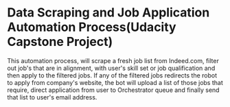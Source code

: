 # Data Scraping and Job Application Automation Process(Udacity Capstone Project)
 This automation process, will scrape a fresh job list from Indeed.com, filter out job's that are in alignment, with user's skill set or job qualification and then apply to the filtered jobs.  If any of the filtered jobs redirects the robot to apply from company's website, the bot will upload a list of those jobs that require, direct application from user to Orchestrator queue and finally send that list to user's email address.
